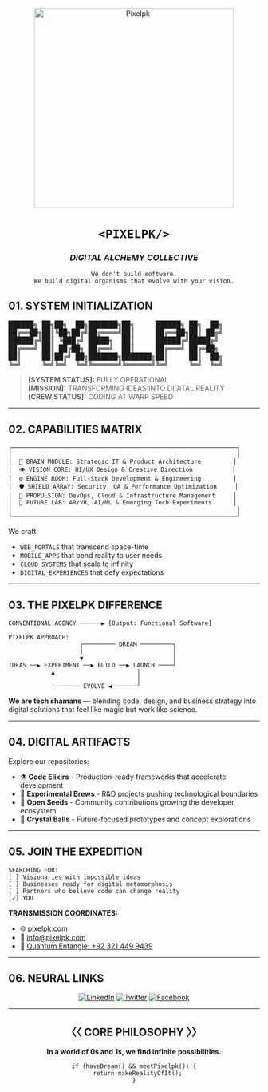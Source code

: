 <div align="center">
  <img src="https://pixelpk.com/wp-content/uploads/2024/08/kashmir-1.jpg" alt="Pixelpk" width="400"/>
  
  # `<PIXELPK/>`
  ### _DIGITAL ALCHEMY COLLECTIVE_
  
  ```
  We don't build software.
  We build digital organisms that evolve with your vision.
  ```
</div>

<!-- BEGIN TRANSMISSION -->

## 01. SYSTEM INITIALIZATION

<pre>
██████╗ ██╗██╗  ██╗███████╗██╗     ██████╗ ██╗  ██╗
██╔══██╗██║╚██╗██╔╝██╔════╝██║     ██╔══██╗██║ ██╔╝
██████╔╝██║ ╚███╔╝ █████╗  ██║     ██████╔╝█████╔╝ 
██╔═══╝ ██║ ██╔██╗ ██╔══╝  ██║     ██╔═══╝ ██╔═██╗ 
██║     ██║██╔╝ ██╗███████╗███████╗██║     ██║  ██╗
╚═╝     ╚═╝╚═╝  ╚═╝╚══════╝╚══════╝╚═╝     ╚═╝  ╚═╝
</pre>

> **[SYSTEM STATUS]:** FULLY OPERATIONAL  
> **[MISSION]:** TRANSFORMING IDEAS INTO DIGITAL REALITY  
> **[CREW STATUS]:** CODING AT WARP SPEED  

---

## 02. CAPABILITIES MATRIX

```
┌───────────────────────────────────────────────────────────────┐
│                                                               │
│  🧠 BRAIN MODULE: Strategic IT & Product Architecture         │
│  👁️ VISION CORE: UI/UX Design & Creative Direction           │
│  ⚙️ ENGINE ROOM: Full-Stack Development & Engineering         │
│  🛡️ SHIELD ARRAY: Security, QA & Performance Optimization     │
│  🚀 PROPULSION: DevOps, Cloud & Infrastructure Management     │
│  🔮 FUTURE LAB: AR/VR, AI/ML & Emerging Tech Experiments      │
│                                                               │
└───────────────────────────────────────────────────────────────┘
```

We craft:
- `WEB_PORTALS` that transcend space-time
- `MOBILE_APPS` that bend reality to user needs
- `CLOUD_SYSTEMS` that scale to infinity
- `DIGITAL_EXPERIENCES` that defy expectations

---

## 03. THE PIXELPK DIFFERENCE

```
CONVENTIONAL AGENCY ──────▶ [Output: Functional Software]

PIXELPK APPROACH:
                    ┌───────── DREAM ─────────┐
                    │                         │
                    ▼                         │
IDEAS ──▶ EXPERIMENT ──▶ BUILD ──▶ LAUNCH ────┘
            ▲                       │
            │                       │
            └─────── EVOLVE ◀───────┘
```

**We are tech shamans** — blending code, design, and business strategy into digital solutions that feel like magic but work like science.

---

## 04. DIGITAL ARTIFACTS

Explore our repositories:

- ⚗️ **Code Elixirs** - Production-ready frameworks that accelerate development
- 🧪 **Experimental Brews** - R&D projects pushing technological boundaries
- 🌱 **Open Seeds** - Community contributions growing the developer ecosystem
- 🔮 **Crystal Balls** - Future-focused prototypes and concept explorations

---

## 05. JOIN THE EXPEDITION

```
SEARCHING FOR:
[ ] Visionaries with impossible ideas
[ ] Businesses ready for digital metamorphosis
[ ] Partners who believe code can change reality
[✓] YOU
```

**TRANSMISSION COORDINATES:**
- 🌐 [pixelpk.com](https://www.pixelpk.com)
- 📡 [info@pixelpk.com](mailto:info@pixelpk.com)
- 📱 [Quantum Entangle: +92 321 449 9439](https://wa.me/923214499439)

---

## 06. NEURAL LINKS

<div align="center">
  
[![LinkedIn](https://img.shields.io/badge/-CONNECT-0077B5?style=for-the-badge&logo=linkedin&logoColor=white&labelColor=black)](https://www.linkedin.com/company/pixelpk)
[![Twitter](https://img.shields.io/badge/-FOLLOW-1DA1F2?style=for-the-badge&logo=twitter&logoColor=white&labelColor=black)](https://twitter.com/PixelPKTech)
[![Facebook](https://img.shields.io/badge/-DISCOVER-1877F2?style=for-the-badge&logo=facebook&logoColor=white&labelColor=black)](https://www.facebook.com/pixelpktechnologies)
  
</div>

---

<div align="center">
  
## 〈〈 CORE PHILOSOPHY 〉〉

**In a world of 0s and 1s, we find infinite possibilities.**

```
if (haveDream() && meetPixelpk()) {
  return makeRealityOfIt();
}
```

</div>

<!--
METADATA:
Created: 2025-05-30
Version: 5.3.2
Encryption: None
Reality Status: Enhanced
-->

<!-- END TRANSMISSION -->
